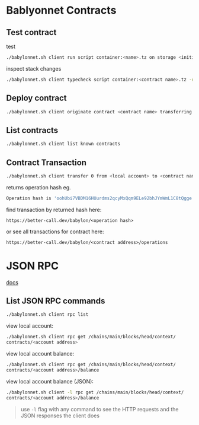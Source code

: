 Bablyonnet Contracts
===

Test contract
---

test
```bash
./babylonnet.sh client run script container:<name>.tz on storage <initial storage> and input <input>
```

inspect stack changes
```bash
./babylonnet.sh client typecheck script container:<contract name>.tz -details
```

Deploy contract
---

```bash
./babylonnet.sh client originate contract <contract name> transferring 0.1 from <local account> running container:<contract name>.tz --init 0 --burn-cap 0.295
```

List contracts
---

```bash
./babylonnet.sh client list known contracts
```

Contract Transaction
---

```bash
./babylonnet.sh client transfer 0 from <local account> to <contract name> --arg "1"
```
returns operation hash eg.
```bash
Operation hash is 'oohUbi7VBDM16HUurdms2qcyMxQqm9ELe92bhJYmWmL1C8tQgge'
```

find transaction by returned hash here:
```
https://better-call.dev/babylon/<operation hash>
```

or see all transactions for contract here:
```
https://better-call.dev/babylon/<contract address>/operations
```

JSON RPC
===

[docs](https://tezos.gitlab.io/api/rpc.html)

List JSON RPC commands
---

```bash
./babylonnet.sh client rpc list
```

view local account:
```bash
./babylonnet.sh client rpc get /chains/main/blocks/head/context/
contracts/<account address>
```
view local account balance:
```bash
./babylonnet.sh client rpc get /chains/main/blocks/head/context/
contracts/<account address>/balance
```
view local account balance (JSON):
```bash
./babylonnet.sh client -l rpc get /chains/main/blocks/head/context/
contracts/<account address>/balance
```
> use ``-l`` flag with any command to see the HTTP requests and the JSON responses the client does